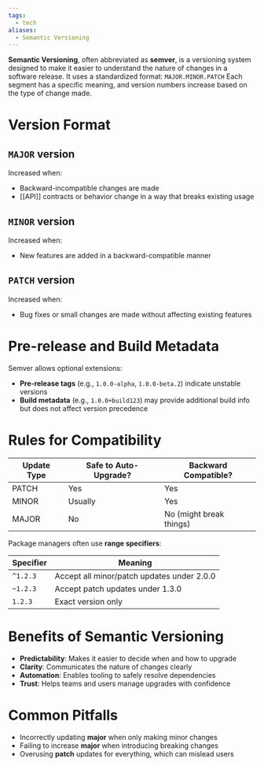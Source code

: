 ```yaml
---
tags:
  - tech
aliases:
  - Semantic Versioning
---
```

**Semantic Versioning**, often abbreviated as **semver**, is a versioning system designed to make it easier to understand the nature of changes in a software release.
It uses a standardized format: `MAJOR.MINOR.PATCH`
Each segment has a specific meaning, and version numbers increase based on the type of change made.
# Version Format
## `MAJOR` version
Increased when:
- Backward-incompatible changes are made
- [[API]] contracts or behavior change in a way that breaks existing usage
## `MINOR` version
Increased when:
- New features are added in a backward-compatible manner
## `PATCH` version
Increased when:
- Bug fixes or small changes are made without affecting existing features
# Pre-release and Build Metadata
Semver allows optional extensions:
- **Pre-release tags** (e.g., `1.0.0-alpha`, `1.0.0-beta.2`) indicate unstable versions
- **Build metadata** (e.g., `1.0.0+build123`) may provide additional build info but does not affect version precedence
# Rules for Compatibility
| Update Type | Safe to Auto-Upgrade? | Backward Compatible?    |
| ----------- | --------------------- | ----------------------- |
| PATCH       | Yes                   | Yes                     |
| MINOR       | Usually               | Yes                     |
| MAJOR       | No                    | No (might break things) |
Package managers often use **range specifiers**:

| Specifier | Meaning                                    |
| --------- | ------------------------------------------ |
| `^1.2.3`  | Accept all minor/patch updates under 2.0.0 |
| `~1.2.3`  | Accept patch updates under 1.3.0           |
| `1.2.3`   | Exact version only                         |
# Benefits of Semantic Versioning
- **Predictability**: Makes it easier to decide when and how to upgrade
- **Clarity**: Communicates the nature of changes clearly
- **Automation**: Enables tooling to safely resolve dependencies
- **Trust**: Helps teams and users manage upgrades with confidence
# Common Pitfalls
- Incorrectly updating **major** when only making minor changes
- Failing to increase **major** when introducing breaking changes
- Overusing **patch** updates for everything, which can mislead users
